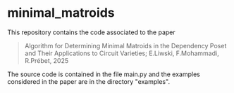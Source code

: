 # minimal_matroids

This repository contains the code associated to the paper

> Algorithm for Determining Minimal Matroids in the Dependency Poset and Their Applications to Circuit Varieties; E.Liwski, F.Mohammadi, R.Prébet, 2025

The source code is contained in the file main.py and the examples considered in the paper are in the directory "examples".
